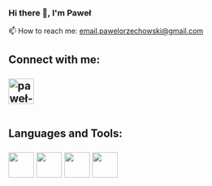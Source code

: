 ### Hi there 👋, I'm Paweł

📫 How to reach me: [email.pawelorzechowski@gmail.com](mailto:email.pawelorzechowski@gmail.com)

<h2>Connect with me: <br><br>
<a href="https://linkedin.com/in/paweł-orzechowski-396a7425a" rel="nofollow"><img align="center" src="https://raw.githubusercontent.com/rahuldkjain/github-profile-readme-generator/master/src/images/icons/Social/linked-in-alt.svg" alt="paweł-orzechowski-396a7425a" height="50" width="50" style="max-width: 100%;"></a>

<be><br>
Languages and Tools: <br><br>
<img src="https://github.com/oziesiek/oziesiek/assets/110523018/c7d26ea9-e64e-45b9-aed1-01d47cc30b9c" width="50" height="50">
<img src="https://github.com/oziesiek/oziesiek/assets/110523018/91d7056f-d8b3-4e26-ab23-15fca58ceb81" width="50" height="50">
<img src="https://github.com/oziesiek/oziesiek/assets/110523018/9890b6d2-0cf1-40b9-a533-5ef7b99fd133" width="50" height="50">
<img src="https://github.com/oziesiek/oziesiek/assets/110523018/55fbe1ae-45ce-4b23-b370-00cc7396da30" width="50" height="50">

</h2>

<!--
**oziesiek/oziesiek** is a ✨ _special_ ✨ repository because its `README.md` (this file) appears on your GitHub profile.

Here are some ideas to get you started:

- 🔭 I’m currently working on ...
- 🌱 I’m currently learning ...
- 👯 I’m looking to collaborate on ...
- 🤔 I’m looking for help with ...
- 💬 Ask me about ...
-  ...
- 😄 Pronouns: ...
- ⚡ Fun fact: ...
-->
